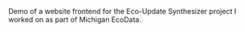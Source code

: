 Demo of a website frontend for the Eco-Update Synthesizer project I worked on as part of Michigan EcoData.
